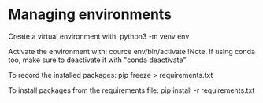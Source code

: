 # Managing environments

Create a virtual environment with:
python3 -m venv env

Activate the environment with:
cource env/bin/activate
!Note, if using conda too, make sure to deactivate it with "conda deactivate"

To record the installed packages:
pip freeze > requirements.txt

To install packages from the requirements file:
pip install -r requirements.txt
